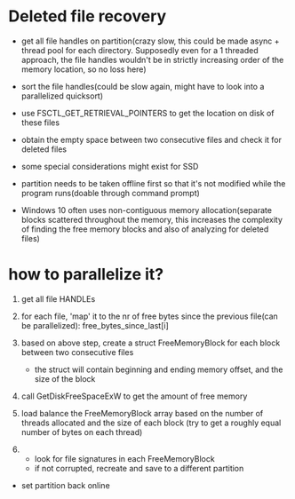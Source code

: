 # Deleted file recovery

* get all file handles on partition(crazy slow, this could be made async + thread pool for each directory. Supposedly even for a 1 threaded approach, the file handles wouldn't be in strictly increasing order of the memory location, so no loss here)

* sort the file handles(could be slow again, might have to look into a parallelized quicksort)

* use FSCTL_GET_RETRIEVAL_POINTERS to get the location on disk of these files

* obtain the empty space between two consecutive files and check it for deleted files

- some special considerations might exist for SSD

- partition needs to be taken offline first so that it's not modified while the program runs(doable through command prompt)

- Windows 10 often uses non-contiguous memory allocation(separate blocks scattered throughout the memory, this increases the complexity of finding the free memory
blocks and also of analyzing for deleted files)

how to parallelize it?
======================
1) get all file HANDLEs
2) for each file, 'map' it to the nr of free bytes since the previous file(can be parallelized): free_bytes_since_last[i]
3) based on above step, create a struct FreeMemoryBlock for each block between two consecutive files
   * the struct will contain beginning and ending memory offset, and the size of the block

4) call GetDiskFreeSpaceExW to get the amount of free memory

5) load balance the FreeMemoryBlock array based on the number of threads allocated and the size of each block
   (try to get a roughly equal number of bytes on each thread)

6) - look for file signatures in each FreeMemoryBlock
   - if not corrupted, recreate and save to a different partition

* set partition back online

